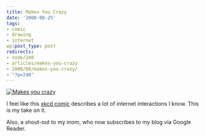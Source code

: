 ```yaml
---
title: Makes You Crazy
date: '2008-08-25'
tags:
- comic
- drawing
- internet
wp:post_type: post
redirects:
- node/248
- articles/makes-you-crazy
- 2008/08/makes-you-crazy/
- "?p=248"
---
```


[ ![Makes you crazy](http://farm4.static.flickr.com/3279/2798817264_83b877ccd5.jpg) ](http://www.flickr.com/photos/bensheldon/2798817264/ "Makes you crazy by bensheldon, on Flickr")

I feel like this [xkcd comic](http://xkcd.com/281/) describes a lot of internet interactions I know. This is my take on it.

Also, a shout-out to my mom, who now subscribes to my blog via Google Reader.
